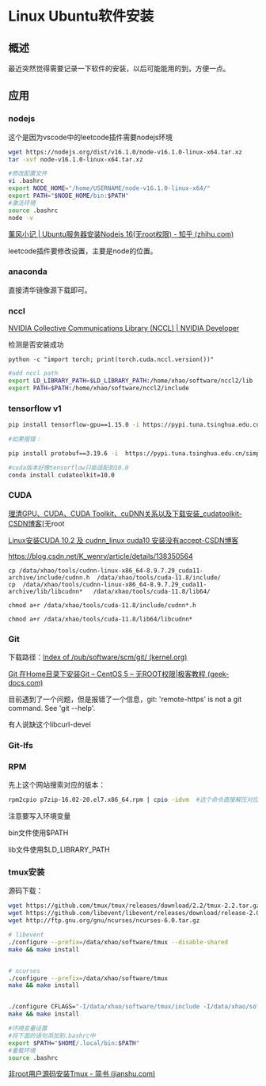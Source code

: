 # Linux Ubuntu软件安装

## 概述

最近突然觉得需要记录一下软件的安装，以后可能能用的到，方便一点。



## 应用



### nodejs

这个是因为vscode中的leetcode插件需要nodejs环境

```bash
wget https://nodejs.org/dist/v16.1.0/node-v16.1.0-linux-x64.tar.xz
tar -xvf node-v16.1.0-linux-x64.tar.xz

#修改配置文件
vi .bashrc
export NODE_HOME="/home/USERNAME/node-v16.1.0-linux-x64/"
export PATH="$NODE_HOME/bin:$PATH"
#激活环境
source .bashrc
node -v
```



[薰风小记 | Ubuntu服务器安装Nodejs 16(无root权限) - 知乎 (zhihu.com)](https://zhuanlan.zhihu.com/p/371610432)

leetcode插件要修改设置，主要是node的位置。

### anaconda

直接清华镜像源下载即可。

### nccl

[NVIDIA Collective Communications Library (NCCL) | NVIDIA Developer](https://developer.nvidia.com/nccl)

检测是否安装成功

```
python -c "import torch; print(torch.cuda.nccl.version())"
```



```sh
#add nccl path
export LD_LIBRARY_PATH=$LD_LIBRARY_PATH:/home/xhao/software/nccl2/lib
export PATH=$PATH:/home/xhao/software/nccl2/include
```



### tensorflow v1



```sh
pip install tensorflow-gpu==1.15.0 -i https://pypi.tuna.tsinghua.edu.cn/simple

#如果报错：

pip install protobuf==3.19.6 -i  https://pypi.tuna.tsinghua.edu.cn/simple

#cuda版本好像tensorflow只能适配到10.0
conda install cudatoolkit=10.0

```



### CUDA



[理清GPU、CUDA、CUDA Toolkit、cuDNN关系以及下载安装_cudatoolkit-CSDN博客](https://blog.csdn.net/qq_42406643/article/details/109545766)[无root 

[Linux安装CUDA 10.2 及 cudnn_linux cuda10 安装没有accept-CSDN博客](https://blog.csdn.net/hpqztsc/article/details/108516291)

https://blog.csdn.net/K_wenry/article/details/138350564

```
cp /data/xhao/tools/cudnn-linux-x86_64-8.9.7.29_cuda11-archive/include/cudnn.h  /data/xhao/tools/cuda-11.8/include/
cp  /data/xhao/tools/cudnn-linux-x86_64-8.9.7.29_cuda11-archive/lib/libcudnn*   /data/xhao/tools/cuda-11.8/lib64/

chmod a+r /data/xhao/tools/cuda-11.8/include/cudnn*.h
​
chmod a+r /data/xhao/tools/cuda-11.8/lib64/libcudnn*

```



### Git



下载路径：[Index of /pub/software/scm/git/ (kernel.org)](https://mirrors.edge.kernel.org/pub/software/scm/git/)

[Git 在Home目录下安装Git – CentOS 5 – 无ROOT权限|极客教程 (geek-docs.com)](https://geek-docs.com/git/git-questions/889_git_installing_git_in_home_directory_centos_5_no_root.html)



目前遇到了一个问题，但是报错了一个信息，git: 'remote-https' is not a git command. See 'git --help'.

有人说缺这个libcurl-devel

### Git-lfs



### RPM

先上这个网站搜索对应的版本：

```sh
rpm2cpio p7zip-16.02-20.el7.x86_64.rpm | cpio -idvm  #这个命令直接解压对应rpm文件到当前文件夹
```

注意要写入环境变量

bin文件使用$PATH

lib文件使用$LD_LIBRARY_PATH



### tmux安装

源码下载：

```bash
wget https://github.com/tmux/tmux/releases/download/2.2/tmux-2.2.tar.gz
wget https://github.com/libevent/libevent/releases/download/release-2.0.22-stable/libevent-2.0.22-stable.tar.gz
wget http://ftp.gnu.org/gnu/ncurses/ncurses-6.0.tar.gz
```

```bash
# libevent
./configure --prefix=/data/xhao/software/tmux --disable-shared
make && make install


# ncurses
./configure --prefix=/data/xhao/software/tmux
make && make install


./configure CFLAGS="-I/data/xhao/software/tmux/include -I/data/xhao/software/tmux/include/ncurses" LDFLAGS="-L/data/xhao/software/tmux/lib -L/data/xhao/software/tmux/include/ncurses -L/data/xhao/software/tmux/include" --prefix=/data/xhao/software/tmux/bin
make && make install
```

```bash
#环境变量设置
#将下面的语句添加到.bashrc中
export $PATH="$HOME/.local/bin:$PATH"
#重载环境
source .bashrc
```

[非root用户源码安装Tmux - 简书 (jianshu.com)](https://www.jianshu.com/p/f7f24b4b2625)
